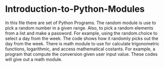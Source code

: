 # Introduction-to-Python-Modules
In this file there are set of Python Programs. The random module is use to pick a random number in a given range.
Also, to pick a random elements from a list and make a password.
For example, using the random.choice to select a day from the week. The code shows how it randomly picks out the day from the week. 
There is math module to use for calculate trigonometric functions, logarithmic, and access mathematical costants.
For example, a program that compute the conversion given user input value.
These codes will give out a math module.
